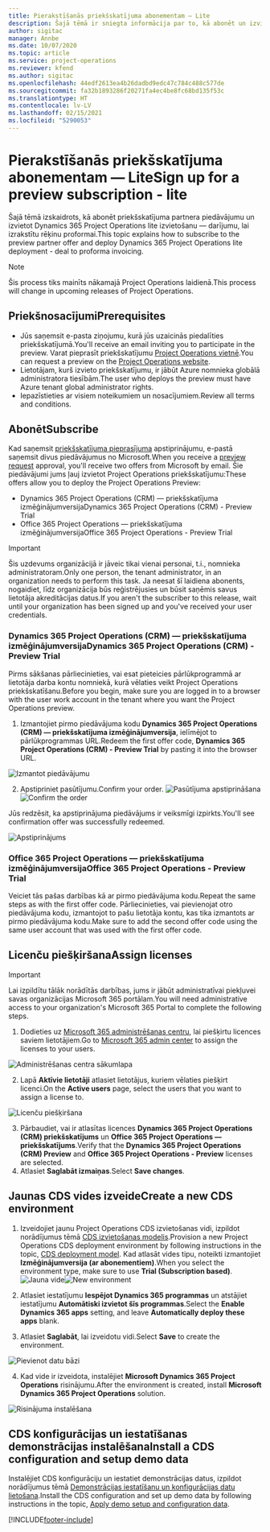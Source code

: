 ```yaml
---
title: Pierakstīšanās priekšskatījuma abonementam — Lite
description: Šajā tēmā ir sniegta informācija par to, kā abonēt un izvietot Project Operations Lite izvietošanu — pāreju uz proforma rēķinu izrakstīšanu.
author: sigitac
manager: Annbe
ms.date: 10/07/2020
ms.topic: article
ms.service: project-operations
ms.reviewer: kfend
ms.author: sigitac
ms.openlocfilehash: 44edf2613ea4b26dadbd9edc47c784c488c577de
ms.sourcegitcommit: fa32b1893286f20271fa4ec4be8fc68bd135f53c
ms.translationtype: HT
ms.contentlocale: lv-LV
ms.lasthandoff: 02/15/2021
ms.locfileid: "5290053"
---
```

# <a name="sign-up-for-a-preview-subscription---lite"></a><span data-ttu-id="95663-103">Pierakstīšanās priekšskatījuma abonementam — Lite</span><span class="sxs-lookup"><span data-stu-id="95663-103">Sign up for a preview subscription - lite</span></span> 

<span data-ttu-id="95663-104">Šajā tēmā izskaidrots, kā abonēt priekšskatījuma partnera piedāvājumu un izvietot Dynamics 365 Project Operations lite izvietošanu — darījumu, lai izrakstītu rēķinu proformai.</span><span class="sxs-lookup"><span data-stu-id="95663-104">This topic explains how to subscribe to the preview partner offer and deploy Dynamics 365 Project Operations lite deployment - deal to proforma invoicing.</span></span>

> [!NOTE]
> <span data-ttu-id="95663-105">Šis process tiks mainīts nākamajā Project Operations laidienā.</span><span class="sxs-lookup"><span data-stu-id="95663-105">This process will change in upcoming releases of Project Operations.</span></span>

## <a name="prerequisites"></a><span data-ttu-id="95663-106">Priekšnosacījumi</span><span class="sxs-lookup"><span data-stu-id="95663-106">Prerequisites</span></span>

- <span data-ttu-id="95663-107">Jūs saņemsit e-pasta ziņojumu, kurā jūs uzaicinās piedalīties priekšskatījumā.</span><span class="sxs-lookup"><span data-stu-id="95663-107">You'll receive an email inviting you to participate in the preview.</span></span> <span data-ttu-id="95663-108">Varat pieprasīt priekšskatījumu [Project Operations vietnē](https://dynamics.microsoft.com/en-us/project-operations/overview/).</span><span class="sxs-lookup"><span data-stu-id="95663-108">You can request a preview on the [Project Operations website](https://dynamics.microsoft.com/en-us/project-operations/overview/).</span></span>
- <span data-ttu-id="95663-109">Lietotājam, kurš izvieto priekšskatījumu, ir jābūt Azure nomnieka globālā administratora tiesībām.</span><span class="sxs-lookup"><span data-stu-id="95663-109">The user who deploys the preview must have Azure tenant global administrator rights.</span></span>
- <span data-ttu-id="95663-110">Iepazīstieties ar visiem noteikumiem un nosacījumiem.</span><span class="sxs-lookup"><span data-stu-id="95663-110">Review all terms and conditions.</span></span>

## <a name="subscribe"></a><span data-ttu-id="95663-111">Abonēt</span><span class="sxs-lookup"><span data-stu-id="95663-111">Subscribe</span></span>

<span data-ttu-id="95663-112">Kad saņemsit [priekšskatījuma pieprasījuma](https://forms.office.com/FormsPro/Pages/ResponsePage.aspx?id=v4j5cvGGr0GRqy180BHbR56j8lZs0FdAvwT75_WNFyxUMkRDV1NYQU5TNjE2VjhKOVBUNVg2R0s1NC4u) apstiprinājumu, e-pastā saņemsit divus piedāvājumus no Microsoft.</span><span class="sxs-lookup"><span data-stu-id="95663-112">When you receive a [preview request](https://forms.office.com/FormsPro/Pages/ResponsePage.aspx?id=v4j5cvGGr0GRqy180BHbR56j8lZs0FdAvwT75_WNFyxUMkRDV1NYQU5TNjE2VjhKOVBUNVg2R0s1NC4u) approval, you'll receive two offers from Microsoft by email.</span></span> <span data-ttu-id="95663-113">Šie piedāvājumi jums ļauj izvietot Project Operations priekšskatījumu:</span><span class="sxs-lookup"><span data-stu-id="95663-113">These offers allow you to deploy the Project Operations Preview:</span></span>

- <span data-ttu-id="95663-114">Dynamics 365 Project Operations (CRM) — priekšskatījuma izmēģinājumversija</span><span class="sxs-lookup"><span data-stu-id="95663-114">Dynamics 365 Project Operations (CRM) - Preview Trial</span></span>
- <span data-ttu-id="95663-115">Office 365 Project Operations — priekšskatījuma izmēģinājumversija</span><span class="sxs-lookup"><span data-stu-id="95663-115">Office 365 Project Operations - Preview Trial</span></span>

> [!IMPORTANT]
> <span data-ttu-id="95663-116">Šis uzdevums organizācijā ir jāveic tikai vienai personai, t.i., nomnieka administratoram.</span><span class="sxs-lookup"><span data-stu-id="95663-116">Only one person, the tenant administrator, in an organization needs to perform this task.</span></span> <span data-ttu-id="95663-117">Ja neesat šī laidiena abonents, nogaidiet, līdz organizācija būs reģistrējusies un būsit saņēmis savus lietotāja akreditācijas datus.</span><span class="sxs-lookup"><span data-stu-id="95663-117">If you aren't the subscriber to this release, wait until your organization has been signed up and you've received your user credentials.</span></span>

### <a name="dynamics-365-project-operations-crm---preview-trial"></a><span data-ttu-id="95663-118">Dynamics 365 Project Operations (CRM) — priekšskatījuma izmēģinājumversija</span><span class="sxs-lookup"><span data-stu-id="95663-118">Dynamics 365 Project Operations (CRM) - Preview Trial</span></span> 

<span data-ttu-id="95663-119">Pirms sākšanas pārliecinieties, vai esat pieteicies pārlūkprogrammā ar lietotāja darba kontu nomniekā, kurā vēlaties veikt Project Operations priekšskatīšanu.</span><span class="sxs-lookup"><span data-stu-id="95663-119">Before you begin, make sure you are logged in to a browser with the user work account in the tenant where you want the Project Operations preview.</span></span>

1. <span data-ttu-id="95663-120">Izmantojiet pirmo piedāvājuma kodu **Dynamics 365 Project Operations (CRM) — priekšskatījuma izmēģinājumversija**, ielīmējot to pārlūkprogrammas URL.</span><span class="sxs-lookup"><span data-stu-id="95663-120">Redeem the first offer code, **Dynamics 365 Project Operations (CRM) - Preview Trial** by pasting it into the browser URL.</span></span>

![Izmantot piedāvājumu](./media/16RedeemFirstOfferNew.png)

2. <span data-ttu-id="95663-122">Apstipriniet pasūtījumu.</span><span class="sxs-lookup"><span data-stu-id="95663-122">Confirm your order.</span></span>
<span data-ttu-id="95663-123">![Pasūtījuma apstiprināšana](./media/17ConfirmOrderNew.png)</span><span class="sxs-lookup"><span data-stu-id="95663-123">![Confirm the order](./media/17ConfirmOrderNew.png)</span></span>

<span data-ttu-id="95663-124">Jūs redzēsit, ka apstiprinājuma piedāvājums ir veiksmīgi izpirkts.</span><span class="sxs-lookup"><span data-stu-id="95663-124">You'll see confirmation offer was successfully redeemed.</span></span>

![Apstiprinājums](./media/18OrderConfirmationNew.png)

### <a name="office-365-project-operations---preview-trial"></a><span data-ttu-id="95663-126">Office 365 Project Operations — priekšskatījuma izmēģinājumversija</span><span class="sxs-lookup"><span data-stu-id="95663-126">Office 365 Project Operations - Preview Trial</span></span>

<span data-ttu-id="95663-127">Veiciet tās pašas darbības kā ar pirmo piedāvājuma kodu.</span><span class="sxs-lookup"><span data-stu-id="95663-127">Repeat the same steps as with the first offer code.</span></span> <span data-ttu-id="95663-128">Pārliecinieties, vai pievienojat otro piedāvājuma kodu, izmantojot to pašu lietotāja kontu, kas tika izmantots ar pirmo piedāvājuma kodu.</span><span class="sxs-lookup"><span data-stu-id="95663-128">Make sure to add the second offer code using the same user account that was used with the first offer code.</span></span>

## <a name="assign-licenses"></a><span data-ttu-id="95663-129">Licenču piešķiršana</span><span class="sxs-lookup"><span data-stu-id="95663-129">Assign licenses</span></span>

> [!IMPORTANT]
> <span data-ttu-id="95663-130">Lai izpildītu tālāk norādītās darbības, jums ir jābūt administratīvai piekļuvei savas organizācijas Microsoft 365 portālam.</span><span class="sxs-lookup"><span data-stu-id="95663-130">You will need administrative access to your organization's Microsoft 365 Portal to complete the following steps.</span></span>


1. <span data-ttu-id="95663-131">Dodieties uz [Microsoft 365 administrēšanas centru](https://portal.office.com/), lai piešķirtu licences saviem lietotājiem.</span><span class="sxs-lookup"><span data-stu-id="95663-131">Go to [Microsoft 365 admin center](https://portal.office.com/) to assign the licenses to your users.</span></span>

![Administrēšanas centra sākumlapa](./media/14AdminPortal.png)

2. <span data-ttu-id="95663-133">Lapā **Aktīvie lietotāji** atlasiet lietotājus, kuriem vēlaties piešķirt licenci.</span><span class="sxs-lookup"><span data-stu-id="95663-133">On the **Active users** page, select the users that you want to assign a license to.</span></span>

![Licenču piešķiršana](./media/15AssignLicenses.png)

3. <span data-ttu-id="95663-135">Pārbaudiet, vai ir atlasītas licences **Dynamics 365 Project Operations (CRM) priekšskatījums** un **Office 365 Project Operations — priekšskatījums**.</span><span class="sxs-lookup"><span data-stu-id="95663-135">Verify that the **Dynamics 365 Project Operations (CRM) Preview** and **Office 365 Project Operations - Preview** licenses are selected.</span></span> 
4. <span data-ttu-id="95663-136">Atlasiet **Saglabāt izmaiņas**.</span><span class="sxs-lookup"><span data-stu-id="95663-136">Select **Save changes**.</span></span>

## <a name="create-a-new-cds-environment"></a><span data-ttu-id="95663-137">Jaunas CDS vides izveide</span><span class="sxs-lookup"><span data-stu-id="95663-137">Create a new CDS environment</span></span>

1. <span data-ttu-id="95663-138">Izveidojiet jaunu Project Operations CDS izvietošanas vidi, izpildot norādījumus tēmā [CDS izvietošanas modelis](lite-deployment.md).</span><span class="sxs-lookup"><span data-stu-id="95663-138">Provision a new Project Operations CDS deployment environment by following instructions in the topic, [CDS deployment model](lite-deployment.md).</span></span> <span data-ttu-id="95663-139">Kad atlasāt vides tipu, noteikti izmantojiet **Izmēģinājumversija (ar abonementiem)**.</span><span class="sxs-lookup"><span data-stu-id="95663-139">When you select the environment type, make sure to use **Trial (Subscription based)**.</span></span>
<span data-ttu-id="95663-140">![Jauna vide](./media/19CreateEnvironment.png)</span><span class="sxs-lookup"><span data-stu-id="95663-140">![New environment](./media/19CreateEnvironment.png)</span></span>

2. <span data-ttu-id="95663-141">Atlasiet iestatījumu **Iespējot Dynamics 365 programmas** un atstājiet iestatījumu **Automātiski izvietot šīs programmas**.</span><span class="sxs-lookup"><span data-stu-id="95663-141">Select the **Enable Dynamics 365 apps** setting, and leave **Automatically deploy these apps** blank.</span></span>  
3. <span data-ttu-id="95663-142">Atlasiet **Saglabāt**, lai izveidotu vidi.</span><span class="sxs-lookup"><span data-stu-id="95663-142">Select **Save** to create the environment.</span></span>

![Pievienot datu bāzi](./media/20CreateEnvironment1.png)

4. <span data-ttu-id="95663-144">Kad vide ir izveidota, instalējiet **Microsoft Dynamics 365 Project Operations** risinājumu.</span><span class="sxs-lookup"><span data-stu-id="95663-144">After the environment is created, install **Microsoft Dynamics 365 Project Operations** solution.</span></span> 

![Risinājuma instalēšana](./media/21InstallSolution.png)

## <a name="install-a-cds-configuration-and-setup-demo-data"></a><span data-ttu-id="95663-146">CDS konfigurācijas un iestatīšanas demonstrācijas instalēšana</span><span class="sxs-lookup"><span data-stu-id="95663-146">Install a CDS configuration and setup demo data</span></span>

<span data-ttu-id="95663-147">Instalējiet CDS konfigurāciju un iestatiet demonstrācijas datus, izpildot norādījumus tēmā [Demonstrācijas iestatīšanu un konfigurācijas datu lietošana](lite-apply-demo-setup-config-data.md).</span><span class="sxs-lookup"><span data-stu-id="95663-147">Install the CDS configuration and set up demo data by following instructions in the topic, [Apply demo setup and configuration data](lite-apply-demo-setup-config-data.md).</span></span>


[!INCLUDE[footer-include](../includes/footer-banner.md)]